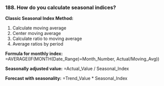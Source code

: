 ### 188. **How do you calculate seasonal indices?**

**Classic Seasonal Index Method:**

1. Calculate moving average
2. Center moving average
3. Calculate ratio to moving average
4. Average ratios by period

**Formula for monthly index:**
=AVERAGE(IF(MONTH(Date_Range)=Month_Number, Actual/Moving_Avg))

**Seasonally adjusted value:**
=Actual_Value / Seasonal_Index

**Forecast with seasonality:**
=Trend_Value * Seasonal_Index
